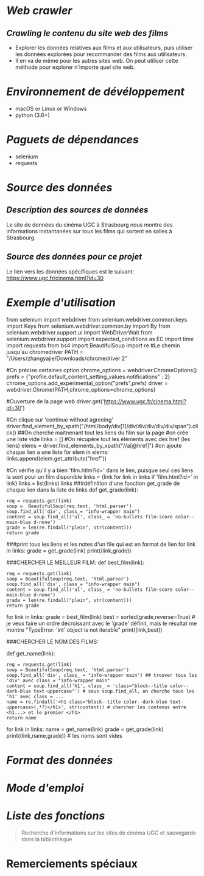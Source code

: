 # ***Web crawler***
## *Crawling le contenu du site web des films*
* Explorer les données relatives aux films et aux utilisateurs, puis utiliser les données explorées pour recommander des films aux utilisateurs. 
* Il en va de même pour les autres sites web. On peut utiliser cette méthode pour explorer n'importe quel site web.

# *Environnement de dévéloppement*
* macOS or Linux or Windows
* python (3.6+)

# *Paguets de dépendances*
* selenium 
* requests

# ***Source des données***
## *Description des sources de données*
Le site de données du cinéma UGC à Strasbourg nous montre des informations instantanées sur tous les films qui sortent en salles à Strasbourg. 

## *Source des données pour ce projet*
Le lien vers les données spécifiques est le suivant:
https://www.ugc.fr/cinema.html?id=30

# *Exemple d'utilisation*

from selenium import webdriver
from selenium.webdriver.common.keys import Keys
from selenium.webdriver.common.by import By
from selenium.webdriver.support.ui import WebDriverWait
from selenium.webdriver.support import expected_conditions as EC
import time
import requests
from bs4 import BeautifulSoup
import re
#Le chemin jusqu'au chromedriver
PATH = "/Users/zhangyajie/Downloads/chromedriver 2"

#On précise certaines option
chrome_options = webdriver.ChromeOptions()
prefs = {"profile.default_content_setting_values.notifications" : 2}
chrome_options.add_experimental_option("prefs",prefs)
driver = webdriver.Chrome(PATH,chrome_options=chrome_options)

#Ouverture de la page web
driver.get('https://www.ugc.fr/cinema.html?id=30') 

#On clique sur 'continue without agreeing'
driver.find_element_by_xpath("/html/body/div[1]/div/div/div/div/div/span").click()
##On cherche maitnenant tout les liens du film sur la page
#on crée une liste vide
links = []
#On récupère tout les éléments avec des href (les liens) 
elems = driver.find_elements_by_xpath("//a[@href]")
#on ajoute chaque lien a une liste
for elem in elems:
    links.append(elem.get_attribute("href"))

#On vérifie qu'il y a bien 'film.htlm?id=' dans le lien, puisque seul ces liens la sont pour un film disponible
links = {link for link in links if 'film.html?id=' in link}
links = list(links)
links
###définition d'une fonction get_grade de chaque lien dans la liste de links
def get_grade(link): 
        
    req = requests.get(link)
    soup =  BeautifulSoup(req.text, 'html.parser')
    soup.find_all('div', class_= "info-wrapper main")
    content = soup.find_all('ul', class_ = 'no-bullets film-score color--main-blue d-none')
    grade = len(re.findall("plein", str(content)))
    return grade

###print tous les liens et les notes d'un file qui est en format de lien 
for link in links:
    grade = get_grade(link)
    print((link,grade))
    

###CHERCHER LE MEILLEUR FILM:
def best_film(link):
    
    req = requests.get(link)
    soup = BeautifulSoup(req.text, 'html.parser')
    soup.find_all('div', class_= "info-wrapper main")
    content = soup.find_all('ul', class_ = 'no-bullets film-score color--main-blue d-none')
    grade = len(re.findall("plein", str(content)))
    return grade
    
for link in links:
    grade = best_film(link)
    best = sorted(grade,reverse=True)  # je veux faire un ordre décroissant avec le 'grade' définit, mais le résultat me montre "TypeError: 'int' object is not iterable"
    print((link,best))



###CHERCHER LE NOM DES FILMS:
    
def get_name(link):
    
    req = requests.get(link)
    soup = BeautifulSoup(req.text, 'html.parser') 
    soup.find_all('div', class_ = "info-wrapper main") ## trouver tous les 'div' avec class = "info-wrapper main" 
    content = soup.find_all('h1', class_ = 'class="block--title color--dark-blue text-uppercase"') # sous soup.find_all, on cherche tous les 'h1' avec class = ...
    name = re.findall('<h1 class="block--title color--dark-blue text-uppercase>(.*?)</h1>', str(content)) # chercher les contenus entre <h1...> et le premier </h1>
    return name


for link in links:
    name = get_name(link)
    grade = get_grade(link)
    print((link,name,grade)) # les noms sont vides
# *Format des données* 

# *Mode d'emploi*

# *Liste des fonctions*
> Recherche d'informations sur les sites de cinéma UGC et sauvegarde dans la bibliothèque

# Remerciements spéciaux
